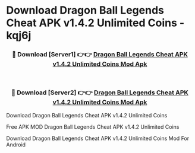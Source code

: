 # Download Dragon Ball Legends Cheat APK v1.4.2 Unlimited Coins - kqj6j



<div align="center">
<h3>🔴 Download [Server1] 👉👉 <a href="https://momento.my/?title=Dragon_Ball_Legends_Cheat_APK_v1.4.2_Unlimited_Coins">Dragon Ball Legends Cheat APK v1.4.2 Unlimited Coins Mod Apk</a></h3><br>

<h3>🔴 Download [Server2] 👉👉 <a href="https://momento.my/?title=Dragon_Ball_Legends_Cheat_APK_v1.4.2_Unlimited_Coins">Dragon Ball Legends Cheat APK v1.4.2 Unlimited Coins Mod Apk</a></h3>
</div>



Download Dragon Ball Legends Cheat APK v1.4.2 Unlimited Coins 

Free APK MOD Dragon Ball Legends Cheat APK v1.4.2 Unlimited Coins 

Download Dragon Ball Legends Cheat APK v1.4.2 Unlimited Coins Mod For Android
